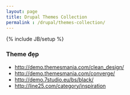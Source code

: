 ```yaml
---
layout: page
title: Drupal Themes Collection
permalink : /drupal/themes-collection/
---
```

{% include JB/setup %}

### Theme đẹp

- http://demo.themesmania.com/clean_design/
- http://demo.themesmania.com/converge/
- http://demo.7studio.eu/bs/black/
- http://line25.com/category/inspiration
